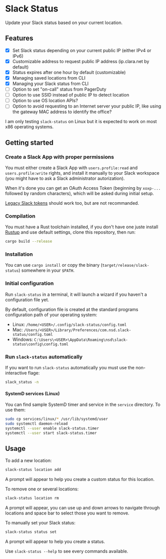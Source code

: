 Slack Status
============


Update your Slack status based on your current location.


Features
--------

- [X] Set Slack status depending on your current public IP (either IPv4 or IPv6)
- [X] Customizable address to request public IP address (ip.clara.net by default)
- [X] Status expires after one hour by default (customizable)
- [X] Managing saved locations from CLI
- [X] Managing your Slack status from CLI
- [ ] Option to set "on-call" status from PagerDuty
- [ ] Option to use SSID instead of public IP to detect location
- [ ] Option to use OS location APIs?
- [ ] Option to avoid requesting to an Internet server your public IP, like
      using the gateway MAC address to identify the office?

I am only testing `slack-status` on Linux but it is expected to work on most
x86 operating systems.


Getting started
---------------

### Create a Slack App with proper permissions

You must either create a Slack App with `users.profile:read` and
`users.profile:write` rights, and install it manually to your Slack workspace
(you might have to ask a Slack administrator autorization).

When it's done you can get an OAuth Access Token (beginning by `xoxp-...`
followed by random characters), which will be asked during initial setup.

[Legacy Slack tokens](https://api.slack.com/custom-integrations/legacy-tokens)
should work too, but are not recommanded.


### Compilation

You must have a Rust toolchain installed, if you don't have one juste install
[Rustup](https://rustup.rs/) and use default settings, clone this repository,
then run:

```bash
cargo build --release
```


### Installation

You can use `cargo install` or copy the binary (`target/release/slack-status`)
somewhere in your `$PATH`.


### Initial configuration

Run `slack-status` in a terminal, it will launch a wizard if you haven't a
configuration file yet.

By default, configuration file is created at the standard programs configuration
path of your operating system:

* Linux: `/home/<USER>/.config/slack-status/config.toml`
* Mac: `/Users/<USER>/Library/Preferences/com.nsd.slack-status/config.toml`
* Windows: `C:\Users\<USER>\AppData\Roaming\nsd\slack-status\config\config.toml`


### Run `slack-status` automatically

If you want to run `slack-status` automatically you must use the non-interactive
flage:

```bash
slack_status -n
```


#### SystemD services (Linux)

You can find sample SystemD timer and service in the `service` directory. To
use them:

```bash
sudo cp services/linux/* /usr/lib/systemd/user
sudo systemctl daemon-reload
systemctl --user enable slack-status.timer
systemctl --user start slack-status.timer
```


Usage
-----

To add a new location:
```bash
slack-status location add
```

A prompt will appear to help you create a custom status for this location.

To remove one or several locations:
```bash
slack-status location rm
```

A prompt will appear, you can use up and down arrows to navigate through
locations and space bar to select those you want to remove.

To manually set your Slack status:
```bash
slack-status status set
```

A prompt will appear to help you create a status.

Use `slack-status --help` to see every commands available.
